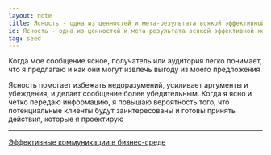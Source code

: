 ```yaml
---
layout: note
title: Ясность - одна из ценностей и мета-результата всякой эффективной коммерческой коммуникации
id: Ясность - одна из ценностей и мета-результата всякой эффективной коммерческой коммуникации
tag: seed
---
```


Когда мое сообщение ясное, получатель или аудитория легко понимает, что я предлагаю и как они могут извлечь выгоду из моего предложения. 

Ясность помогает избежать недоразумений, усиливает аргументы и убеждения, и делает  сообщение более убедительным. Когда я ясно и четко передаю информацию, я повышаю вероятность того, что потенциальные клиенты будут заинтересованы и готовы принять действия, которые я проектирую

---
[Эффективные коммуникации в бизнес-среде](../Vademecum/Эффективные%20коммуникации%20в%20бизнес-среде.md)